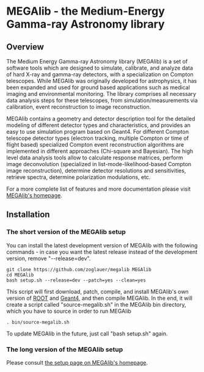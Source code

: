 # MEGAlib - the Medium-Energy Gamma-ray Astronomy library

## Overview

The Medium Energy Gamma-ray Astronomy library (MEGAlib) is a set of software tools which are designed to simulate, calibrate, and analyze data of hard X-ray and gamma-ray detectors, with a specialization on Compton telescopes. While MEGAlib was originally developed for astrophysics, it has been expanded and used for ground based applications such as medical imaging and environmental monitoring. The library comprises all necessary data analysis steps for these telescopes, from simulation/measurements via calibration, event reconstruction to image reconstruction.

MEGAlib contains a geometry and detector description tool for the detailed modeling of different detector types and characteristics, and provides an easy to use simulation program based on Geant4. For different Compton telescope detector types (electron tracking, multiple Compton or time of flight based) specialized Compton event reconstruction algorithms are implemented in different approaches (Chi-square and Bayesian). The high level data analysis tools allow to calculate response matrices, perform image deconvolution (specialized in list-mode-likelihood-based Compton image reconstruction), determine detector resolutions and sensitivities, retrieve spectra, determine polarization modulations, etc.

For a more complete list of features and more documentation please visit [MEGAlib's homepage](http://megalibtoolkit.com).



## Installation

### The short version of the MEGAlib setup

You can install the latest development version of MEGAlib with the following commands - in case you want the latest release instead of the development version, remove "--release=dev".

```
git clone https://github.com/zoglauer/megalib MEGAlib
cd MEGAlib
bash setup.sh --release=dev --patch=yes --clean=yes
```

This script will first download, patch, compile, and install MEGAlib's own version of [ROOT](http://root.cern.ch) and [Geant4](http://geant4.cern.ch), and then compile MEGAlib. In the end, it will create a script called "source-megalib.sh" in the MEGAlib bin directory, which you have to source in order to run MEGAlib

```
. bin/source-megalib.sh
```

To update MEGAlib in the future, just call "bash setup.sh" again.


### The long version of the MEGAlib setup

Please consult [the setup page on MEGAlib's homepage](http://megalibtoolkit.com/setup).

